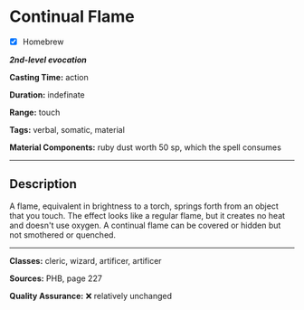 # Continual Flame

- [x] Homebrew

***2nd-level evocation***

**Casting Time:** action

**Duration:** indefinate

**Range:** touch

**Tags:** verbal, somatic, material

**Material Components:** ruby dust worth 50 sp, which the spell consumes

---

## Description
A flame, equivalent in brightness to a torch, springs forth from an object that you touch.
The effect looks like a regular flame, but it creates no heat and doesn't use oxygen.
A continual flame can be covered or hidden but not smothered or quenched.

---

**Classes:** cleric, wizard, artificer, artificer

**Sources:** PHB, page 227

**Quality Assurance:** :x: relatively unchanged
